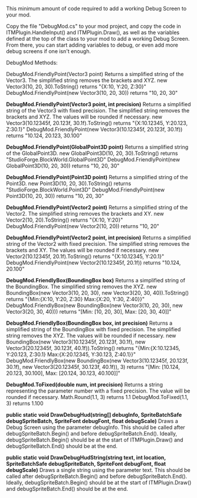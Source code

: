 This minimum amount of code required to add a working Debug Screen to your mod.

Copy the file "DebugMod.cs" to your mod project, and copy the code in ITMPlugin.HandleInput() and ITMPlugin.Draw(), as well as the variables defined at the top of the class to your mod to add a working Debug Screen. From there, you can start adding variables to debug, or even add more debug screens if one isn't enough.

DebugMod Methods:

DebugMod.FriendlyPoint(Vector3 point)
Returns a simplified string of the Vector3. The simplified string removes the brackets and XYZ.
new Vector3(10, 20, 30).ToString() returns "{X:10, Y:20, Z:30}"
DebugMod.FriendlyPoint(new Vector3(10, 20, 30)) returns "10, 20, 30"

**DebugMod.FriendlyPoint(Vector3 point, int precision)**
Returns a simplified string of the Vector3 with fixed precision. The simplified string removes the brackets and XYZ. The values will be rounded if necessary.
new Vector3(10.12345f, 20.123f, 30.1f).ToString() returns "{X:10.12345, Y:20.123, Z:30.1}"
DebugMod.FriendlyPoint(new Vector3(10.12345f, 20.123f, 30.1f)) returns "10.124, 20.123, 30.100"

**DebugMod.FriendlyPoint(GlobalPoint3D point)**
Returns a simplified string of the GlobalPoint3D.
new GlobalPoint3D(10, 20, 30).ToString() returns "StudioForge.BlockWorld.GlobalPoint3D"
DebugMod.FriendlyPoint(new GlobalPoint3D(10, 20, 30)) returns "10, 20, 30"

**DebugMod.FriendlyPoint(Point3D point)**
Returns a simplified string of the Point3D.
new Point3D(10, 20, 30).ToString() returns "StudioForge.BlockWorld.Point3D"
DebugMod.FriendlyPoint(new Point3D(10, 20, 30)) returns "10, 20, 30"

**DebugMod.FriendlyPoint(Vector2 point)**
Returns a simplified string of the Vector2. The simplified string removes the brackets and XY.
new Vector2(10, 20).ToString() returns "{X:10, Y:20}"
DebugMod.FriendlyPoint(new Vector2(10, 20)) returns "10, 20"

**DebugMod.FriendlyPoint(Vector2 point, int precision)**
Returns a simplified string of the Vector2 with fixed precision. The simplified string removes the brackets and XY. The values will be rounded if necessary.
new Vector2(10.12345f, 20.1f).ToString() returns "{X:10.12345, Y:20.1}"
DebugMod.FriendlyPoint(new Vector2(10.12345f, 20.1f)) returns "10.124, 20.100"

**DebugMod.FriendlyBox(BoundingBox box)**
Returns a simplified string of the BoundingBox. The simplified string removes the XYZ.
new BoundingBox(new Vector3(10, 20, 30), new Vector3(20, 30, 40)).ToString() returns "{Min:{X:10, Y:20, Z:30} Max:{X:20, Y:30, Z:40}}"
DebugMod.FriendlyBox(new BoundingBox(new Vector3(10, 20, 30), new Vector3(20, 30, 40))) returns "\[Min: \[10, 20, 30\], Max: \[20, 30, 40\]\]"

**DebugMod.FriendlyBox(BoundingBox box, int precision)**
Returns a simplified string of the BoundingBox with fixed precision. The simplified string removes the XYZ. The values will be rounded if necessary.
new BoundingBox(new Vector3(10.12345f, 20.123f, 30.1f), new Vector3(20.12345f, 30.123f, 40.1f)).ToString() returns "{Min:{X:10.12345, Y:20.123, Z:30.1} Max:{X:20.12345, Y:30.123, Z:40.1}}"
DebugMod.FriendlyBox(new BoundingBox(new Vector3(10.12345f, 20.123f, 30.1f), new Vector3(20.12345f, 30.123f, 40.1f)), 3) returns "\[Min: \[10.124, 20.123, 30.100\], Max: \[20.124, 30.123, 40.100\]\]"

**DebugMod.ToFixed(double num, int precision)**
Returns a string representing the parameter number with a fixed precision. The value will be rounded if necessary.
Math.Round(1.1, 3) returns 1.1
DebugMod.ToFixed(1.1, 3) returns 1.100

**public static void DrawDebugHud(string[] debugInfo, SpriteBatchSafe debugSpriteBatch, SpriteFont debugFont, float debugScale)**
Draws a Debug Screen using the parameter debugInfo. This should be called after debugSpriteBatch.Begin() and before debugSpriteBatch.End().
Ideally, debugSpriteBatch.Begin() should be at the start of ITMPlugin.Draw() and debugSpriteBatch.End() should be at the end.

**public static void DrawDebugHudString(string text, int location, SpriteBatchSafe debugSpriteBatch, SpriteFont debugFont, float debugScale)**
Draws a single string using the parameter text. This should be called after debugSpriteBatch.Begin() and before debugSpriteBatch.End().
Ideally, debugSpriteBatch.Begin() should be at the start of ITMPlugin.Draw() and debugSpriteBatch.End() should be at the end.
